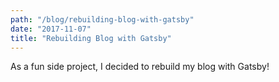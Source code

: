 ```yaml
---
path: "/blog/rebuilding-blog-with-gatsby"
date: "2017-11-07"
title: "Rebuilding Blog with Gatsby"
---
```

As a fun side project, I decided to rebuild my blog with Gatsby! 
